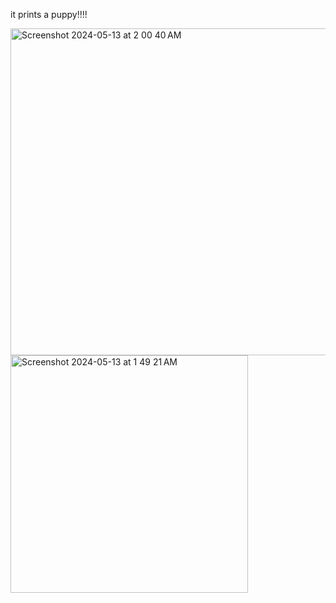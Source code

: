 it prints a puppy!!!!

<img width="523" alt="Screenshot 2024-05-13 at 2 00 40 AM" src="https://github.com/LAIKAAAAAA/puppy/assets/141584390/f2acf3d6-f1e4-4465-9239-5acf4d1cc968">


<img width="380" alt="Screenshot 2024-05-13 at 1 49 21 AM" src="https://github.com/LAIKAAAAAA/puppy/assets/141584390/cc905812-ea5c-4c83-ab70-73a1dbe52450">
